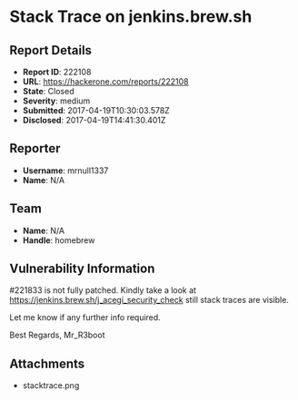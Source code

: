 # Stack Trace on jenkins.brew.sh

## Report Details
- **Report ID**: 222108
- **URL**: https://hackerone.com/reports/222108
- **State**: Closed
- **Severity**: medium
- **Submitted**: 2017-04-19T10:30:03.578Z
- **Disclosed**: 2017-04-19T14:41:30.401Z

## Reporter
- **Username**: mrnull1337
- **Name**: N/A

## Team
- **Name**: N/A
- **Handle**: homebrew

## Vulnerability Information
#221833 is not fully patched. Kindly take a look at https://jenkins.brew.sh/j_acegi_security_check still stack traces are visible.

Let me know if any further info required.

Best Regards,
Mr_R3boot

## Attachments
- stacktrace.png
